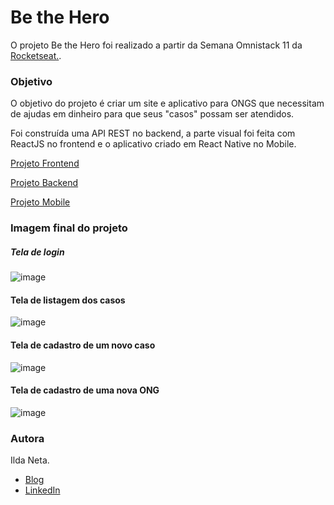# Be the Hero

O projeto Be the Hero foi realizado a partir da Semana Omnistack 11 da [Rocketseat.](https://rocketseat.com.br/).

### Objetivo

O objetivo do projeto é criar um site e aplicativo para ONGS que necessitam de ajudas em dinheiro para que seus "casos" possam ser atendidos.

Foi construída uma API REST no backend, a parte visual foi feita com ReactJS no frontend e o aplicativo criado em React Native no Mobile.

[Projeto Frontend](https://github.com/ildaneta/semanaomnistack11/tree/master/Aulas/Frontend)

[Projeto Backend](https://github.com/ildaneta/semanaomnistack11/tree/master/Aulas/Backend)

[Projeto Mobile](https://github.com/ildaneta/semanaomnistack11/tree/master/Aulas/Mobile)

### Imagem final do projeto

##### Tela de login

![image](https://user-images.githubusercontent.com/21963291/78191977-8f145680-744d-11ea-9be2-ab61bf623a78.png)

#### Tela de listagem dos casos

![image](https://user-images.githubusercontent.com/21963291/78192075-c2ef7c00-744d-11ea-8a78-956201c95f66.png) 

#### Tela de cadastro de um novo caso

![image](https://user-images.githubusercontent.com/21963291/78192106-d4d11f00-744d-11ea-9216-3d3d27b473c8.png) 

#### Tela de cadastro de uma nova ONG

![image](https://user-images.githubusercontent.com/21963291/78192138-e9adb280-744d-11ea-8f2a-06c9de997e26.png) 

### Autora

Ilda Neta.

- [Blog](http://ildaneta.netlify.com/)
- [LinkedIn](https://www.linkedin.com/in/ilda-silva-neta/)
